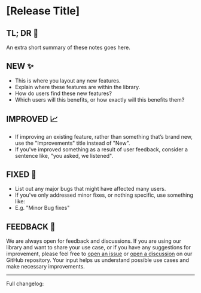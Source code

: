 # [Release Title]

## TL; DR 🎯

An extra short summary of these notes goes here.

## NEW ✨

- This is where you layout any new features.
- Explain where these features are within the library.
- How do users find these new features?
- Which users will this benefits, or how exactly will this benefits them?

## IMPROVED 📈

- If improving an existing feature, rather than something that’s brand new, use the "Improvements" title instead of "New".
- If you've improved something as a result of user feedback, consider a sentence like, "you asked, we listened".

## FIXED 🐛

- List out any major bugs that might have affected many users.
- If you've only addressed minor fixes, or nothing specific, use something like:
- E.g. "Minor Bug fixes"

## FEEDBACK 📃

We are always open for feedback and discussions. If you are using our library and want to share your use case, or if you have any suggestions for improvement, please feel free to [open an issue](https://github.com/MorganKryze/ConsoleAppVisuals/issues) or [open a discussion](https://github.com/MorganKryze/ConsoleAppVisuals/discussions) on our GitHub repository. Your input helps us understand possible use cases and make necessary improvements.

---

Full changelog:
